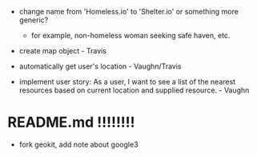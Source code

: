 * change name from 'Homeless.io' to 'Shelter.io' or something more generic?
  - for example, non-homeless woman seeking safe haven, etc.

* create map object - Travis
* automatically get user's location - Vaughn/Travis
* implement user story: As a user, I want to see a list of the nearest resources based on current location and supplied resource. - Vaughn

# README.md !!!!!!!!

* fork geokit, add note about google3
